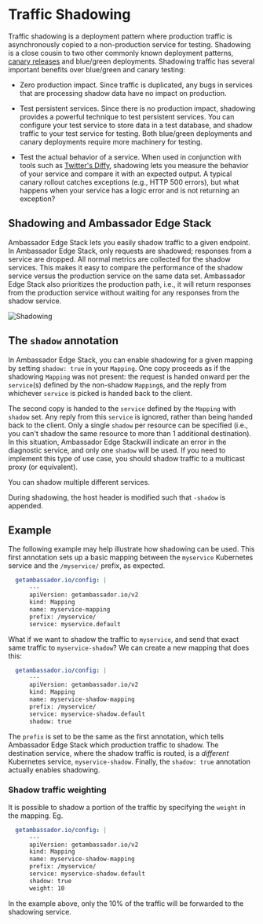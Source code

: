 # Traffic Shadowing

Traffic shadowing is a deployment pattern where production traffic is asynchronously copied to a non-production service for testing. Shadowing is a close cousin to two other commonly known deployment patterns, [canary releases](/reference/canary) and blue/green deployments. Shadowing traffic has several important benefits over blue/green and canary testing:

* Zero production impact. Since traffic is duplicated, any bugs in services that are processing shadow data have no impact on production.

* Test persistent services. Since there is no production impact, shadowing provides a powerful technique to test persistent services. You can configure your test service to store data in a test database, and shadow traffic to your test service for testing. Both blue/green deployments and canary deployments require more machinery for testing.

* Test the actual behavior of a service. When used in conjunction with tools such as [Twitter's Diffy](https://github.com/twitter/diffy), shadowing lets you measure the behavior of your service and compare it with an expected output. A typical canary rollout catches exceptions (e.g., HTTP 500 errors), but what happens when your service has a logic error and is not returning an exception?

## Shadowing and Ambassador Edge Stack

Ambassador Edge Stack lets you easily shadow traffic to a given endpoint. In Ambassador Edge Stack, only requests are shadowed; responses from a service are dropped. All normal metrics are collected for the shadow services. This makes it easy to compare the performance of the shadow service versus the production service on the same data set. Ambassador Edge Stack also prioritizes the production path, i.e., it will return responses from the production service without waiting for any responses from the shadow service.

![Shadowing](/doc-images/shadowing.png)

## The `shadow` annotation

In Ambassador Edge Stack, you can enable shadowing for a given mapping by setting `shadow: true` in your `Mapping`.  One copy proceeds as if the shadowing `Mapping` was not present: the request is handed onward per the `service`(s) defined by the non-shadow `Mapping`s, and the reply from whichever `service` is picked is handed back to the client.

The second copy is handed to the `service` defined by the `Mapping` with `shadow` set. Any reply from this `service` is ignored, rather than being handed back to the client. Only a single `shadow` per resource can be specified (i.e., you can't shadow the same resource to more than 1 additional destination). In this situation, Ambassador  Edge Stackwill indicate an error in the diagnostic service, and only one `shadow` will be used. If you need to implement this type of use case, you should shadow traffic to a multicast proxy (or equivalent).

You can shadow multiple different services.

During shadowing, the host header is modified such that `-shadow` is appended.

## Example

The following example may help illustrate how shadowing can be used. This first annotation sets up a basic mapping between the `myservice` Kubernetes service and the `/myservice/` prefix, as expected.

```yaml
  getambassador.io/config: |
      ---
      apiVersion: getambassador.io/v2
      kind: Mapping
      name: myservice-mapping
      prefix: /myservice/
      service: myservice.default
```

What if we want to shadow the traffic to `myservice`, and send that exact same traffic to `myservice-shadow`? We can create a new mapping that does this:

```yaml
  getambassador.io/config: |
      ---
      apiVersion: getambassador.io/v2
      kind: Mapping
      name: myservice-shadow-mapping
      prefix: /myservice/
      service: myservice-shadow.default
      shadow: true
```

The `prefix` is set to be the same as the first annotation, which tells Ambassador Edge Stack which production traffic to shadow. The destination service, where the shadow traffic is routed, is a *different* Kubernetes service, `myservice-shadow`. Finally, the `shadow: true` annotation actually enables shadowing.

### Shadow traffic weighting

It is possible to shadow a portion of the traffic by specifying the `weight` in the mapping. Eg.

```yaml
  getambassador.io/config: |
      ---
      apiVersion: getambassador.io/v2
      kind: Mapping
      name: myservice-shadow-mapping
      prefix: /myservice/
      service: myservice-shadow.default
      shadow: true
      weight: 10
```

In the example above, only the 10% of the traffic will be forwarded to the shadowing service.
